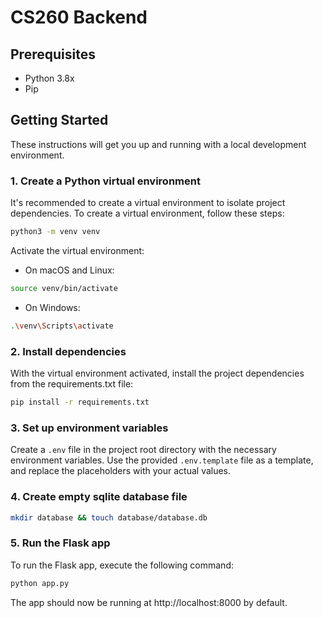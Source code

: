 # CS260 Backend

## Prerequisites

-   Python 3.8x
-   Pip

## Getting Started

These instructions will get you up and running with a local development environment.

### 1. Create a Python virtual environment

It's recommended to create a virtual environment to isolate project dependencies. To create a virtual environment, follow these steps:

```bash
python3 -m venv venv
```

Activate the virtual environment:

-   On macOS and Linux:

```bash
source venv/bin/activate
```

-   On Windows:

```bash
.\venv\Scripts\activate
```

### 2. Install dependencies

With the virtual environment activated, install the project dependencies from the requirements.txt file:

```bash
pip install -r requirements.txt
```

### 3. Set up environment variables

Create a `.env` file in the project root directory with the necessary environment variables. Use the provided `.env.template` file as a template, and replace the placeholders with your actual values.

### 4. Create empty sqlite database file

```bash
mkdir database && touch database/database.db
```

### 5. Run the Flask app

To run the Flask app, execute the following command:

```bash
python app.py
```

The app should now be running at http://localhost:8000 by default.

